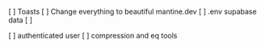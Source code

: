 [ ] Toasts
[ ] Change everything to beautiful mantine.dev
[ ] .env supabase data
[ ] 


[ ] authenticated user
[ ] compression and eq tools